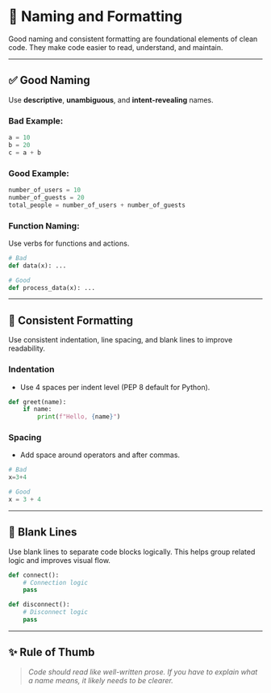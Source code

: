 # 🌟 Naming and Formatting

Good naming and consistent formatting are foundational elements of clean code. They make code easier to read, understand, and maintain.

---

## ✅ Good Naming

Use **descriptive**, **unambiguous**, and **intent-revealing** names.

### Bad Example:

```python
a = 10
b = 20
c = a + b
```

### Good Example:

```python
number_of_users = 10
number_of_guests = 20
total_people = number_of_users + number_of_guests
```

### Function Naming:

Use verbs for functions and actions.

```python
# Bad
def data(x): ...

# Good
def process_data(x): ...
```

---

## 🧱 Consistent Formatting

Use consistent indentation, line spacing, and blank lines to improve readability.

### Indentation

- Use 4 spaces per indent level (PEP 8 default for Python).

```python
def greet(name):
    if name:
        print(f"Hello, {name}")
```

### Spacing

- Add space around operators and after commas.

```python
# Bad
x=3+4

# Good
x = 3 + 4
```

---

## 🧼 Blank Lines

Use blank lines to separate code blocks logically. This helps group related logic and improves visual flow.

```python
def connect():
    # Connection logic
    pass

def disconnect():
    # Disconnect logic
    pass
```

---

## ✨ Rule of Thumb

> _Code should read like well-written prose. If you have to explain what a name means, it likely needs to be clearer._
